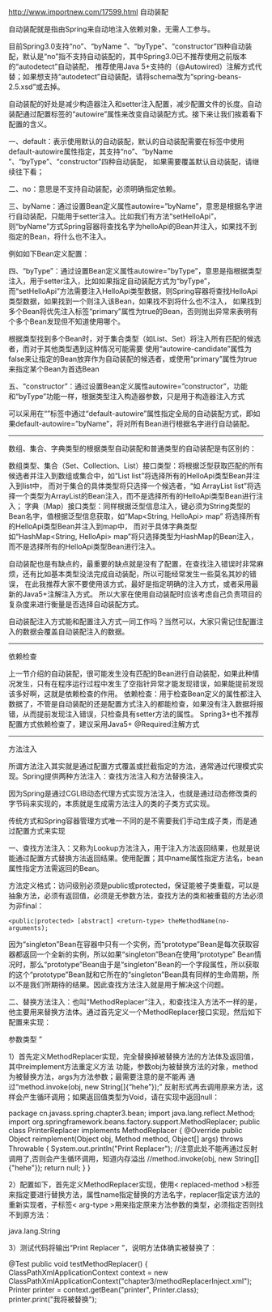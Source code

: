 <http://www.importnew.com/17599.html>
 自动装配

自动装配就是指由Spring来自动地注入依赖对象，无需人工参与。

目前Spring3.0支持“no”、“byName ”、“byType”、“constructor”四种自动装配，默认是“no”指不支持自动装配的，其中Spring3.0已不推荐使用之前版本的“autodetect”自动装配，
推荐使用Java 5+支持的（@Autowired）注解方式代替；如果想支持“autodetect”自动装配，请将schema改为“spring-beans-2.5.xsd”或去掉。

自动装配的好处是减少构造器注入和setter注入配置，减少配置文件的长度。自动装配通过配置<bean>标签的“autowire”属性来改变自动装配方式。接下来让我们挨着看下配置的含义。
 

一、default：表示使用默认的自动装配，默认的自动装配需要在<beans>标签中使用default-autowire属性指定，其支持“no”、“byName ”、“byType”、“constructor”四种自动装配，
如果需要覆盖默认自动装配，请继续往下看；

二、no：意思是不支持自动装配，必须明确指定依赖。

三、byName：通过设置Bean定义属性autowire=”byName”，意思是根据名字进行自动装配，只能用于setter注入。比如我们有方法“setHelloApi”，
则“byName”方式Spring容器将查找名字为helloApi的Bean并注入，如果找不到指定的Bean，将什么也不注入。

例如如下Bean定义配置：

<bean id="helloApi" class="cn.javass.spring.chapter2.helloworld.HelloImpl"/>
<bean id="bean" class="cn.javass.spring.chapter3.bean.HelloApiDecorator"
     autowire="byName"/>
     
四、“byType”：通过设置Bean定义属性autowire=”byType”，意思是指根据类型注入，用于setter注入，比如如果指定自动装配方式为“byType”，
而“setHelloApi”方法需要注入HelloApi类型数据，则Spring容器将查找HelloApi类型数据，如果找到一个则注入该Bean，如果找不到将什么也不注入，
如果找到多个Bean将优先注入<bean>标签“primary”属性为true的Bean，否则抛出异常来表明有个多个Bean发现但不知道使用哪个。

根据类型找到多个Bean时，对于集合类型（如List、Set）将注入所有匹配的候选者，而对于其他类型遇到这种情况可能需要
使用“autowire-candidate”属性为false来让指定的Bean放弃作为自动装配的候选者，或使用“primary”属性为true来指定某个Bean为首选Bean


五、“constructor”：通过设置Bean定义属性autowire=”constructor”，功能和“byType”功能一样，根据类型注入构造器参数，只是用于构造器注入方式

可以采用在“<beans>”标签中通过“default-autowire”属性指定全局的自动装配方式，即如果default-autowire=”byName”，将对所有Bean进行根据名字进行自动装配。

---
数组、集合、字典类型的根据类型自动装配和普通类型的自动装配是有区别的：

数组类型、集合（Set、Collection、List）接口类型：将根据泛型获取匹配的所有候选者并注入到数组或集合中，如“List<HelloApi> list”将选择所有的HelloApi类型Bean并注入到list中，
而对于集合的具体类型将只选择一个候选者，“如 ArrayList<HelloApi> list”将选择一个类型为ArrayList的Bean注入，而不是选择所有的HelloApi类型Bean进行注入；
字典（Map）接口类型：同样根据泛型信息注入，键必须为String类型的Bean名字，值根据泛型信息获取，如“Map<String, HelloApi> map” 将选择所有的HelloApi类型Bean并注入到map中，
而对于具体字典类型如“HashMap<String, HelloApi> map”将只选择类型为HashMap的Bean注入，而不是选择所有的HelloApi类型Bean进行注入。

自动装配也是有缺点的，最重要的缺点就是没有了配置，在查找注入错误时非常麻烦，还有比如基本类型没法完成自动装配，所以可能经常发生一些莫名其妙的错误，
在此我推荐大家不要使用该方式，最好是指定明确的注入方式，或者采用最新的Java5+注解注入方式。
所以大家在使用自动装配时应该考虑自己负责项目的复杂度来进行衡量是否选择自动装配方式。

自动装配注入方式能和配置注入方式一同工作吗？当然可以，大家只需记住配置注入的数据会覆盖自动装配注入的数据。

---
依赖检查

上一节介绍的自动装配，很可能发生没有匹配的Bean进行自动装配，如果此种情况发生，只有在程序运行过程中发生了空指针异常才能发现错误，如果能提前发现该多好啊，这就是依赖检查的作用。
依赖检查：用于检查Bean定义的属性都注入数据了，不管是自动装配的还是配置方式注入的都能检查，如果没有注入数据将报错，从而提前发现注入错误，只检查具有setter方法的属性。
Spring3+也不推荐配置方式依赖检查了，建议采用Java5+ @Required注解方式

---

方法注入

所谓方法注入其实就是通过配置方式覆盖或拦截指定的方法，通常通过代理模式实现。Spring提供两种方法注入：查找方法注入和方法替换注入。

因为Spring是通过CGLIB动态代理方式实现方法注入，也就是通过动态修改类的字节码来实现的，本质就是生成需方法注入的类的子类方式实现。

传统方式和Spring容器管理方式唯一不同的是不需要我们手动生成子类，而是通过配置方式来实现

一、查找方法注入：又称为Lookup方法注入，用于注入方法返回结果，也就是说能通过配置方式替换方法返回结果。使用<lookup-method name=”方法名” bean=”bean名字”/>配置；其中name属性指定方法名，bean属性指定方法需返回的Bean。

方法定义格式：访问级别必须是public或protected，保证能被子类重载，可以是抽象方法，必须有返回值，必须是无参数方法，查找方法的类和被重载的方法必须为非final：

`<public|protected> [abstract] <return-type> theMethodName(no-arguments);`

因为“singleton”Bean在容器中只有一个实例，而“prototype”Bean是每次获取容器都返回一个全新的实例，所以如果“singleton”Bean在使用“prototype” Bean情况时，那么“prototype”Bean由于是“singleton”Bean的一个字段属性，所以获取的这个“prototype”Bean就和它所在的“singleton”Bean具有同样的生命周期，所以不是我们所期待的结果。因此查找方法注入就是用于解决这个问题。

二、替换方法注入：也叫“MethodReplacer”注入，和查找注入方法不一样的是，他主要用来替换方法体。通过首先定义一个MethodReplacer接口实现，然后如下配置来实现：

<replaced-method name="方法名" replacer="MethodReplacer实现">
<arg-type>参数类型</arg-type>
</replaced-method>”

1）首先定义MethodReplacer实现，完全替换掉被替换方法的方法体及返回值，其中reimplement方法重定义方法 功能，参数obj为被替换方法的对象，method为被替换方法，args为方法参数；最需要注意的是不能再 通过“method.invoke(obj, new String[]{“hehe”});” 反射形式再去调用原来方法，这样会产生循环调用；如果返回值类型为Void，请在实现中返回null：

package cn.javass.spring.chapter3.bean;
import java.lang.reflect.Method;
import org.springframework.beans.factory.support.MethodReplacer;
public class PrinterReplacer implements MethodReplacer {
    @Override
    public Object reimplement(Object obj, Method method, Object[] args)   throws Throwable {
        System.out.println("Print Replacer");
        //注意此处不能再通过反射调用了,否则会产生循环调用，知道内存溢出
        //method.invoke(obj, new String[]{"hehe"});
        return null;
    }
}
 

2）配置如下，首先定义MethodReplacer实现，使用< replaced-method >标签来指定要进行替换方法，属性name指定替换的方法名字，replacer指定该方法的重新实现者，子标签< arg-type >用来指定原来方法参数的类型，必须指定否则找不到原方法：

<bean id="replacer" class="cn.javass.spring.chapter3.bean.PrinterReplacer"/>
<bean id="printer" class="cn.javass.spring.chapter3.bean.Printer">
<replaced-method name="print" replacer="replacer">
        <arg-type>java.lang.String</arg-type>
    </replaced-method>
</bean>
 

3）测试代码将输出“Print Replacer ”，说明方法体确实被替换了：

@Test 
public void testMethodReplacer() {  
    ClassPathXmlApplicationContext context = new ClassPathXmlApplicationContext("chapter3/methodReplacerInject.xml");  
    Printer printer = context.getBean("printer", Printer.class);  
    printer.print("我将被替换");  
    
    


